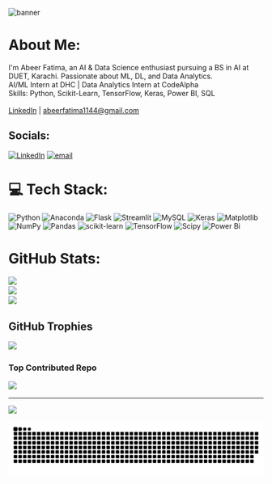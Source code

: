 ![banner](https://github.com/user-attachments/assets/d18648ec-c5de-4c1a-872c-d2d2a6c66d2a)

#  About Me:
I'm Abeer Fatima, an AI & Data Science enthusiast pursuing a BS in AI at DUET, Karachi. Passionate about ML, DL, and Data Analytics.<br> AI/ML Intern at DHC |  Data Analytics Intern at CodeAlpha  <br> Skills: Python, Scikit-Learn, TensorFlow, Keras, Power BI, SQL  <br><br> [LinkedIn](https://www.linkedin.com/in/abeer-fatima--) |  abeerfatima1144@gmail.com 


##  Socials:
[![LinkedIn](https://img.shields.io/badge/LinkedIn-%230077B5.svg?logo=linkedin&logoColor=white)](https://linkedin.com/in/abeer-fatima--) [![email](https://img.shields.io/badge/Email-D14836?logo=gmail&logoColor=white)](mailto:abeerfatima1144@gmail.com) 

# 💻 Tech Stack:
![Python](https://img.shields.io/badge/python-3670A0?style=for-the-badge&logo=python&logoColor=ffdd54) ![Anaconda](https://img.shields.io/badge/Anaconda-%2344A833.svg?style=for-the-badge&logo=anaconda&logoColor=white) ![Flask](https://img.shields.io/badge/flask-%23000.svg?style=for-the-badge&logo=flask&logoColor=white) ![Streamlit](https://img.shields.io/badge/Streamlit-%23FE4B4B.svg?style=for-the-badge&logo=streamlit&logoColor=white) ![MySQL](https://img.shields.io/badge/mysql-4479A1.svg?style=for-the-badge&logo=mysql&logoColor=white) ![Keras](https://img.shields.io/badge/Keras-%23D00000.svg?style=for-the-badge&logo=Keras&logoColor=white) ![Matplotlib](https://img.shields.io/badge/Matplotlib-%23ffffff.svg?style=for-the-badge&logo=Matplotlib&logoColor=black) ![NumPy](https://img.shields.io/badge/numpy-%23013243.svg?style=for-the-badge&logo=numpy&logoColor=white) ![Pandas](https://img.shields.io/badge/pandas-%23150458.svg?style=for-the-badge&logo=pandas&logoColor=white) ![scikit-learn](https://img.shields.io/badge/scikit--learn-%23F7931E.svg?style=for-the-badge&logo=scikit-learn&logoColor=white) ![TensorFlow](https://img.shields.io/badge/TensorFlow-%23FF6F00.svg?style=for-the-badge&logo=TensorFlow&logoColor=white) ![Scipy](https://img.shields.io/badge/SciPy-%230C55A5.svg?style=for-the-badge&logo=scipy&logoColor=%white) ![Power Bi](https://img.shields.io/badge/power_bi-F2C811?style=for-the-badge&logo=powerbi&logoColor=black)
#  GitHub Stats:
![](https://github-readme-stats.vercel.app/api?username=abeerfatima1122&theme=dark&hide_border=false&include_all_commits=false&count_private=false)<br/>
![](https://nirzak-streak-stats.vercel.app/?user=abeerfatima1122&theme=dark&hide_border=false)<br/>
![](https://github-readme-stats.vercel.app/api/top-langs/?username=abeerfatima1122&theme=dark&hide_border=false&include_all_commits=false&count_private=false&layout=compact)

##  GitHub Trophies
![](https://github-profile-trophy.vercel.app/?username=abeerfatima1122&theme=radical&no-frame=false&no-bg=true&margin-w=4)

###  Top Contributed Repo
![](https://github-contributor-stats.vercel.app/api?username=abeerfatima1122&limit=5&theme=dark&combine_all_yearly_contributions=true)

---
[![](https://visitcount.itsvg.in/api?id=abeerfatima1122&icon=0&color=0)](https://visitcount.itsvg.in)

<!-- Proudly created with GPRM ( https://gprm.itsvg.in ) -->

<picture>
  <source media="(prefers-color-scheme: dark)" srcset="https://raw.githubusercontent.com/abeerfatima1122/abeerfatima1122/output/github-snake-dark.svg" />
  <source media="(prefers-color-scheme: light)" srcset="https://raw.githubusercontent.com/abeerfatima1122/abeerfatima1122/output/github-snake.svg" />
  <img alt="github-snake" src="https://raw.githubusercontent.com/abeerfatima1122/abeerfatima1122/output/github-snake.svg" />
</picture>
